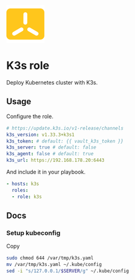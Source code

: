 <img src="/logos/k3s.png" alt="k3s logo" width="100" height="100">

# K3s role

Deploy Kubernetes cluster with K3s.

## Usage

Configure the role.

```yml
# https://update.k3s.io/v1-release/channels
k3s_version: v1.33.3+k3s1
k3s_token: # default: {{ vault_k3s_token }}
k3s_server: true # default: false
k3s_agent: false # default: true
k3s_url: https://192.168.178.20:6443
```

And include it in your playbook.

```yml
- hosts: k3s
  roles:
  - role: k3s
```

## Docs

### Setup kubeconfig

Copy

```bash
sudo chmod 644 /var/tmp/k3s.yaml
mv /var/tmp/k3s.yaml ~/.kube/config
sed -i "s/127.0.0.1/$SERVER/g" ~/.kube/config
```
